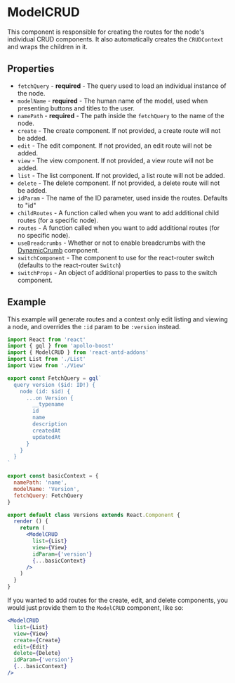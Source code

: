 # ModelCRUD

This component is responsible for creating the routes for the node's individual CRUD components.
It also automatically creates the `CRUDContext` and wraps the children in it.

## Properties

- `fetchQuery` - **required** - The query used to load an individual instance of the node.
- `modelName` - **required** - The human name of the model, used when presenting buttons and titles to the user.
- `namePath` - **required** - The path inside the `fetchQuery` to the name of the node.
- `create` - The create component. If not provided, a create route will not be added.
- `edit` - The edit component. If not provided, an edit route will not be added.
- `view` - The view component. If not provided, a view route will not be added.
- `list` - The list component. If not provided, a list route will not be added.
- `delete` - The delete component. If not provided, a delete route will not be added.
- `idParam` - The name of the ID parameter, used inside the routes. Defaults to "id"
- `childRoutes` - A function called when you want to add additional child routes (for a specific node).
- `routes` - A function called when you want to add additional routes (for no specific node).
- `useBreadcrumbs` - Whether or not to enable breadcrumbs with the [DynamicCrumb](./DynamicCrumb.md) component.
- `switchComponent` - The component to use for the react-router switch (defaults to the react-router `Switch`)
- `switchProps` - An object of additional properties to pass to the switch component.

## Example

This example will generate routes and a context only edit listing and viewing a node, and overrides
the `:id` param to be `:version` instead.

```jsx
import React from 'react'
import { gql } from 'apollo-boost'
import { ModelCRUD } from 'react-antd-addons'
import List from './List'
import View from './View'

export const FetchQuery = gql`
  query version ($id: ID!) {
    node (id: $id) {
      ...on Version {
        __typename
        id
        name
        description
        createdAt
        updatedAt
      }
    }
  }
`

export const basicContext = {
  namePath: 'name',
  modelName: 'Version',
  fetchQuery: FetchQuery
}

export default class Versions extends React.Component {
  render () {
    return (
      <ModelCRUD
        list={List}
        view={View}
        idParam={'version'}
        {...basicContext}
      />
    )
  }
}
```

If you wanted to add routes for the create, edit, and delete components, you would just provide them
to the `ModelCRUD` component, like so:

```jsx
<ModelCRUD
  list={List}
  view={View}
  create={Create}
  edit={Edit}
  delete={Delete}
  idParam={'version'}
  {...basicContext}
/>
```

